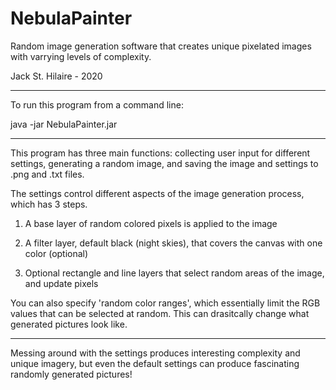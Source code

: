 # NebulaPainter
Random image generation software that creates unique pixelated images with varrying levels of complexity.

Jack St. Hilaire - 2020

-------------------------------------------------------------

To run this program from a command line:

java -jar NebulaPainter.jar

-------------------------------------------------------------

This program has three main functions: collecting user input for different settings, 
generating a random image, and saving the image and settings to .png and .txt files.

The settings control different aspects of the image generation process, which has 3 steps.

1. A base layer of random colored pixels is applied to the image

2. A filter layer, default black (night skies), that covers the canvas with one color (optional)

3. Optional rectangle and line layers that select random areas of the image, and update pixels

You can also specify 'random color ranges', which essentially limit the RGB values that can be
selected at random. This can drasitcally change what generated pictures look like. 

-------------------------------------------------------------

Messing around with the settings produces interesting complexity and unique imagery, 
but even the default settings can produce fascinating randomly generated pictures!
